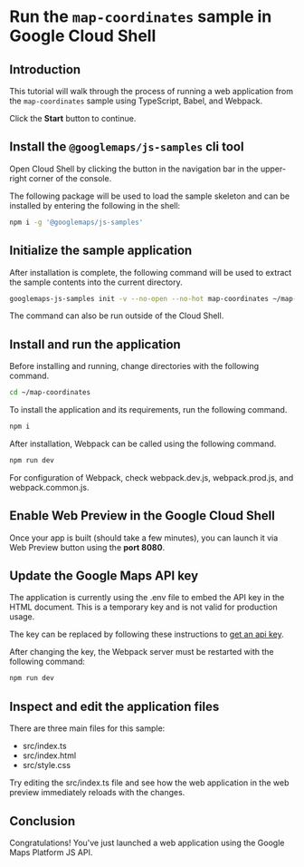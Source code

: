 # Run the `map-coordinates` sample in Google Cloud Shell

<walkthrough-tutorial-duration duration="10"/>

## Introduction

This tutorial will walk through the process of running a web application from
the `map-coordinates` sample using TypeScript, Babel, and Webpack.

Click the **Start** button to continue.

## Install the `@googlemaps/js-samples` cli tool

Open Cloud Shell by clicking the
<walkthrough-cloud-shell-icon></walkthrough-cloud-shell-icon> button in the
navigation bar in the upper-right corner of the console.

The following package will be used to load the sample skeleton and can be
installed by entering the following in the shell:

```bash
npm i -g '@googlemaps/js-samples'
```

## Initialize the sample application

After installation is complete, the following command will be used to extract
the sample contents into the current directory.

```bash
googlemaps-js-samples init -v --no-open --no-hot map-coordinates ~/map-coordinates
```

The command can also be run outside of the Cloud Shell.

## Install and run the application

Before installing and running, change directories with the following command.

```bash
cd ~/map-coordinates
```

To install the application and its requirements, run the following command.

```bash
npm i
```

After installation, Webpack can be called using the following command.

```bash
npm run dev
```

For configuration of Webpack, check
<walkthrough-editor-open-file filePath="~/map-coordinates/webpack.dev.js">webpack.dev.js</walkthrough-editor-open-file>,
<walkthrough-editor-open-file filePath="~/map-coordinates/webpack.prod.js">webpack.prod.js</walkthrough-editor-open-file>,
and
<walkthrough-editor-open-file filePath="~/map-coordinates/webpack.common.js">webpack.common.js</walkthrough-editor-open-file>.

## Enable Web Preview in the Google Cloud Shell

Once your app is built (should take a few minutes), you can launch it via
<walkthrough-spotlight-pointer target="cloudshell" spotlightId="devshell-web-preview-button">Web
Preview button</walkthrough-spotlight-pointer> using the **port 8080**.

## Update the Google Maps API key

The application is currently using the
<walkthrough-editor-open-file filePath="~/map-coordinates/.env">.env</walkthrough-editor-open-file>
file to embed the API key in the HTML document. This is a temporary key and is
not valid for production usage.

The key can be replaced by following these instructions to
[get an api key](https://developers.google.com/maps/documentation/javascript/get-api-key).

After changing the key, the Webpack server must be restarted with the following
command:

```bash
npm run dev
```

## Inspect and edit the application files

There are three main files for this sample:

*   <walkthrough-editor-open-file filePath="~/map-coordinates/src/index.ts">src/index.ts</walkthrough-editor-open-file>
*   <walkthrough-editor-open-file filePath="~/map-coordinates/src/index.html">src/index.html</walkthrough-editor-open-file>
*   <walkthrough-editor-open-file filePath="~/map-coordinates/src/style.css">src/style.css</walkthrough-editor-open-file>

Try editing the <walkthrough-editor-open-file filePath="~/map-coordinates/src/index.ts">src/index.ts</walkthrough-editor-open-file> file and see how the web application in the web preview immediately reloads with the changes.

## Conclusion

<walkthrough-conclusion-trophy></walkthrough-conclusion-trophy>

Congratulations! You've just launched a web application using the Google Maps
Platform JS API.
